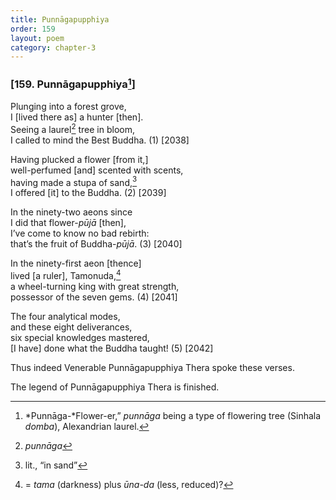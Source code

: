 ```yaml
---
title: Punnāgapupphiya
order: 159
layout: poem
category: chapter-3
---
```


### \[159. Punnāgapupphiya[^1]\]

Plunging into a forest grove,  
I \[lived there as\] a hunter \[then\].  
Seeing a laurel[^2] tree in bloom,  
I called to mind the Best Buddha. (1) \[2038\]

Having plucked a flower \[from it,\]  
well-perfumed \[and\] scented with scents,  
having made a stupa of sand,[^3]  
I offered \[it\] to the Buddha. (2) \[2039\]

In the ninety-two aeons since  
I did that flower-*pūjā* \[then\],  
I’ve come to know no bad rebirth:  
that’s the fruit of Buddha-*pūjā*. (3) \[2040\]

In the ninety-first aeon \[thence\]  
lived \[a ruler\], Tamonuda,[^4]  
a wheel-turning king with great strength,  
possessor of the seven gems. (4) \[2041\]

The four analytical modes,  
and these eight deliverances,  
six special knowledges mastered,  
\[I have\] done what the Buddha taught! (5) \[2042\]

Thus indeed Venerable Punnāgapupphiya Thera spoke these verses.

The legend of Punnāgapupphiya Thera is finished.

[^1]: *Punnāga-*Flower-er,” *punnāga* being a type of flowering tree (Sinhala *domba*), Alexandrian laurel.

[^2]: *punnāga*

[^3]: lit., “in sand”

[^4]: = *tama* (darkness) plus *ūna-da* (less, reduced)?
